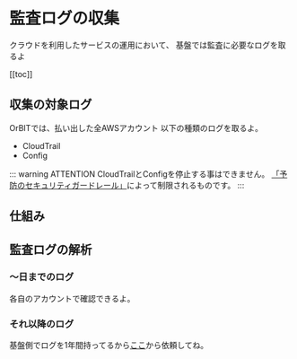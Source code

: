 # 監査ログの収集

クラウドを利用したサービスの運用において、
基盤では監査に必要なログを取るよ

[[toc]]

## 収集の対象ログ
OrBITでは、払い出した全AWSアカウント
以下の種類のログを取るよ。
- CloudTrail
- Config

::: warning ATTENTION
CloudTrailとConfigを停止する事はできません。
[「予防のセキュリティガードレール」]()によって制限されるものです。
:::

## 仕組み


## 監査ログの解析


### ～日までのログ

各自のアカウントで確認できるよ。

### それ以降のログ

基盤側でログを1年間持ってるから[ここ](/request/analyze-auditlog)から依頼してね。